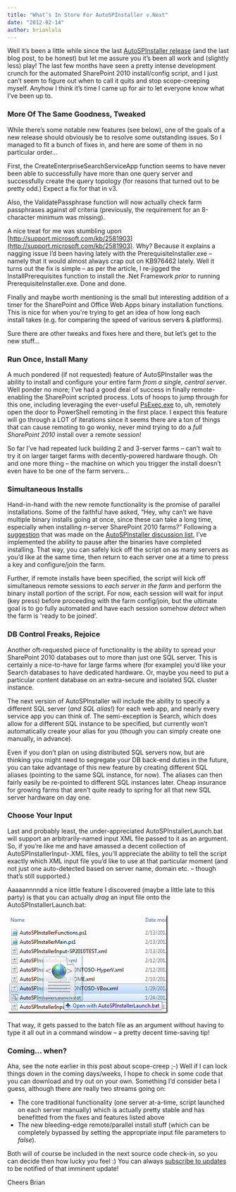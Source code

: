 ```yaml
---
title: "What’s In Store For AutoSPInstaller v.Next"
date: "2012-02-14"
author: brianlala
---
```


Well it’s been a little while since the last [AutoSPInstaller release](http://autospinstaller.codeplex.com/releases/view/38568?ProjectName=autospinstaller) (and the last blog post, to be honest) but let me assure you it’s been all work and (slightly less) play! The last few months have seen a pretty intense development crunch for the automated SharePoint 2010 install/config script, and I just can’t seem to figure out when to call it quits and stop scope-creeping myself. Anyhow I think it’s time I came up for air to let everyone know what I’ve been up to.

### More Of The Same Goodness, Tweaked

While there’s some notable new features (see below), one of the goals of a new release should obviously be to resolve some outstanding issues. So I managed to fit a bunch of fixes in, and here are some of them in no particular order...

First, the CreateEnterpriseSearchServiceApp function seems to have never been able to successfully have more than one query server and successfully create the query topology (for reasons that turned out to be pretty odd.) Expect a fix for that in v3.

Also, the ValidatePassphrase function will now actually check farm passphrases against _all_ criteria (previously, the requirement for an 8-character minimum was missing).

A nice treat for me was stumbling upon [http://support.microsoft.com/kb/2581903](http://support.microsoft.com/kb/2581903). Why? Because it explains a nagging issue I’d been having lately with the PrerequisiteInstaller.exe – namely that it would almost always crap out on KB976462 lately. Well it turns out the fix is simple – as per the article, I re-jigged the InstallPrerequisites function to install the .Net Framework _prior_ to running PrerequisiteInstaller.exe. Done and done.

Finally and maybe worth mentioning is the small but interesting addition of a timer for the SharePoint and Office Web Apps binary installation functions. This is nice for when you're trying to get an idea of how long each install takes (e.g. for comparing the speed of various servers & platforms).

Sure there are other tweaks and fixes here and there, but let’s get to the new stuff…

### Run Once, Install Many

A much pondered (if not requested) feature of AutoSPInstaller was the ability to install and configure your entire farm _from a single, central server_. Well ponder no more; I’ve had a good deal of success in finally remote-enabling the SharePoint scripted process. Lots of hoops to jump through for this one, including leveraging the ever-useful [PsExec.exe](http://technet.microsoft.com/en-us/sysinternals/bb897553) to, uh, remotely open the door to PowerShell remoting in the first place. I expect this feature will go through a LOT of iterations since it seems there are a ton of things that can cause remoting to go wonky, never mind trying to do a _full SharePoint 2010_ install over a remote session!

So far I’ve had repeated luck building 2 and 3-server farms – can’t wait to try it on larger target farms with decently-powered hardware though. Oh and one more thing – the machine on which you trigger the install doesn’t even have to be one of the farm servers…

### Simultaneous Installs

Hand-in-hand with the new remote functionality is the promise of parallel installations. Some of the faithful have asked, “Hey, why can’t we have multiple binary installs going at once, since these can take a long time, especially when installing _n_\-server SharePoint 2010 farms?” Following a [suggestion](http://autospinstaller.codeplex.com/discussions/274010) that was made on the [AutoSPInstaller discussion list](http://autospinstaller.codeplex.com/discussions), I’ve implemented the ability to pause after the binaries have completed installing. That way, you can safely kick off the script on as many servers as you’d like at the same time, then return to each server one at a time to press a key and configure/join the farm.

Further, if remote installs have been specified, the script will kick off simultaneous remote sessions to _each server in the farm_ and perform the binary install portion of the script. For now, each session will wait for input (key press) before proceeding with the farm config/join, but the ultimate goal is to go fully automated and have each session somehow _detect_ when the farm is 'ready to be joined’.

### DB Control Freaks, Rejoice

Another oft-requested piece of functionality is the ability to spread your SharePoint 2010 databases out to more than just one SQL server. This is certainly a nice-to-have for large farms where (for example) you’d like your Search databases to have dedicated hardware. Or, maybe you need to put a particular content database on an extra-secure and isolated SQL cluster instance.

The next version of AutoSPInstaller will include the ability to specify a different SQL server (_and SQL alias!_) for each web app, and nearly every service app you can think of. The semi-exception is Search, which does allow for a different SQL instance to be specified, but currently won’t automatically create your alias for you (though you can simply create one manually, in advance).

Even if you don’t plan on using distributed SQL servers now, but are thinking you might need to segregate your DB back-end duties in the future, you can take advantage of this new feature by creating different SQL aliases (pointing to the same SQL instance, for now). The aliases can then fairly easily be re-pointed to different SQL instances later. Cheap insurance for growing farms that aren’t quite ready to spring for all that new SQL server hardware on day one.

### Choose Your Input

Last and probably least, the under-appreciated AutoSPInstallerLaunch.bat will support an arbitrarily-named input XML file passed to it as an argument. So, if you’re like me and have amassed a decent collection of AutoSPInstallerInput-<string>.XML files, you’ll appreciate the ability to tell the script exactly which XML input file you’d like to use at that particular moment (and not just one auto-detected based on server name, domain etc. – though that’s still supported.)

Aaaaannnndd a nice little feature I discovered (maybe a little late to this party) is that you can actually _drag_ an input file onto the AutoSPInstallerLaunch.bat:

[![DragOntoAutoSPInstallerLaunch](images/DragOntoAutoSPInstallerLaunch_thumb.png)](http://spinsiders.com/brianlala/files/2012/02/DragOntoAutoSPInstallerLaunch.png)

That way, it gets passed to the batch file as an argument without having to type it all out in a command window – a pretty decent time-saving tip!

### Coming… when?

Aha, see the note earlier in this post about scope-creep ;-) Well if I can lock things down in the coming days/weeks, I hope to check in some code that you can download and try out on your own. Something I’d consider beta I guess, although there are really two streams going on:

- The core traditional functionality (one server at-a-time, script launched on each server manually) which is actually pretty stable and has benefitted from the fixes and features listed above
- The new bleeding-edge remote/parallel install stuff (which can be completely bypassed by setting the appropriate input file parameters to _false_).

Both will of course be included in the next source code check-in, so you can decide then how lucky you feel :) You can always [subscribe to updates](http://autospinstaller.codeplex.com/project/feeds/rss?ProjectRSSFeed=codeplex%3a%2f%2fsourcecontrol%2fautospinstaller#) to be notified of that imminent update!

Cheers Brian
